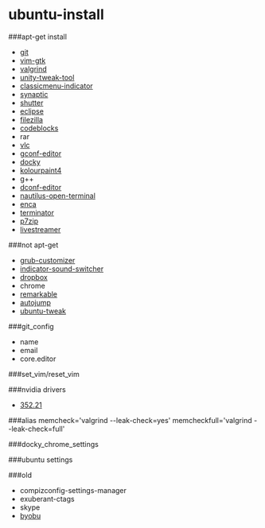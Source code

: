 # ubuntu-install

###apt-get install
- [git](http://git-scm.com/)
- [vim-gtk](http://www.vim.org/)
- [valgrind](http://valgrind.org/)
- [unity-tweak-tool](https://launchpad.net/unity-tweak-tool)
- [classicmenu-indicator](http://www.florian-diesch.de/software/classicmenu-indicator/)
- [synaptic](http://www.nongnu.org/synaptic/)
- [shutter](http://shutter-project.org/)
- [eclipse](http://eclipse.org/)
- [filezilla](https://filezilla-project.org/)
- [codeblocks](http://www.codeblocks.org/)
- rar
- [vlc](http://www.videolan.org/vlc/)
- [gconf-editor](https://projects.gnome.org/gconf/)
- [docky](http://wiki.go-docky.com/index.php?title=Welcome_to_the_Docky_wiki)
- [kolourpaint4](http://kolourpaint.org/)
- g++
- [dconf-editor](https://wiki.gnome.org/Projects/dconf)
- [nautilus-open-terminal](https://github.com/GNOME/nautilus)
- [enca](https://github.com/nijel/enca)
- [terminator](https://launchpad.net/terminator)
- [p7zip](http://www.7-zip.org/)
- [livestreamer](http://docs.livestreamer.io)


###not apt-get
- [grub-customizer](https://launchpad.net/grub-customizer)
- [indicator-sound-switcher](https://github.com/yktoo/indicator-sound-switcher)
- [dropbox](https://www.dropbox.com/install?os=lnx)
- chrome
- [remarkable](http://remarkableapp.net/)
- [autojump](https://github.com/joelthelion/autojump)
- [ubuntu-tweak](http://ubuntu-tweak.com/)


###git_config
- name
- email
- core.editor


###set_vim/reset_vim


###nvidia drivers
- [352.21](http://www.geforce.com.tw/drivers/results/86416) 

###alias
	memcheck='valgrind --leak-check=yes'
	memcheckfull='valgrind --leak-check=full'

  
###docky_chrome_settings


###ubuntu settings


###old
- compizconfig-settings-manager
- exuberant-ctags
- skype
- [byobu](http://byobu.co/)
